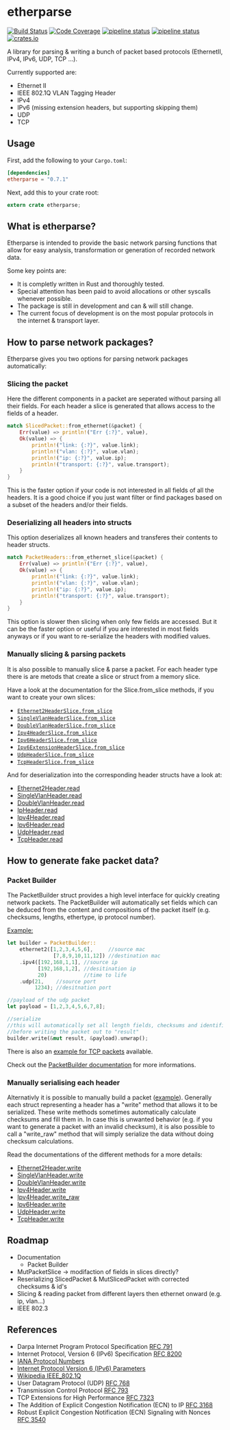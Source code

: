 # etherparse
[![Build Status][build_badge]][build_status]
[![Code Coverage][coverage_badge]][coverage_report]
[![pipeline status][gitlab_badge]][gitlab_link]
[![pipeline status][appveyor_badge]][appveyor_link]
[![crates.io][crate_badge]][crate_link]

A library for parsing & writing a bunch of packet based protocols (EthernetII, IPv4, IPv6, UDP, TCP ...).

Currently supported are:
* Ethernet II
* IEEE 802.1Q VLAN Tagging Header
* IPv4
* IPv6 (missing extension headers, but supporting skipping them)
* UDP
* TCP

## Usage

First, add the following to your `Cargo.toml`:

```toml
[dependencies]
etherparse = "0.7.1"
```

Next, add this to your crate root:

```rust
extern crate etherparse;
```

## What is etherparse?
Etherparse is intended to provide the basic network parsing functions that allow for easy analysis, transformation or generation of recorded network data. 

Some key points are:

* It is completly written in Rust and thoroughly tested.
* Special attention has been paid to avoid allocations or other syscalls whenever possible.
* The package is still in development and can & will still change. 
* The current focus of development is on the most popular protocols in the internet & transport layer.

## How to parse network packages?
Etherparse gives you two options for parsing network packages automatically:

### Slicing the packet
Here the different components in a packet are seperated without parsing all their fields. For each header a slice is generated that allows access to the fields of a header.
```rust
match SlicedPacket::from_ethernet(&packet) {
    Err(value) => println!("Err {:?}", value),
    Ok(value) => {
        println!("link: {:?}", value.link);
        println!("vlan: {:?}", value.vlan);
        println!("ip: {:?}", value.ip);
        println!("transport: {:?}", value.transport);
    }
}
```
This is the faster option if your code is not interested in all fields of all the headers. It is a good choice if you just want filter or find packages based on a subset of the headers and/or their fields.

### Deserializing all headers into structs
This option deserializes all known headers and transferes their contents to header structs.
```rust
match PacketHeaders::from_ethernet_slice(&packet) {
    Err(value) => println!("Err {:?}", value),
    Ok(value) => {
        println!("link: {:?}", value.link);
        println!("vlan: {:?}", value.vlan);
        println!("ip: {:?}", value.ip);
        println!("transport: {:?}", value.transport);
    }
}
```
This option is slower then slicing when only few fields are accessed. But it can be the faster option or useful if you are interested in most fields anyways or if you want to re-serialize the headers with modified values.

### Manually slicing & parsing packets
It is also possible to manually slice & parse a packet. For each header type there is are metods that create a slice or struct from a memory slice. 

Have a look at the documentation for the <NAME>Slice.from_slice methods, if you want to create your own slices:

* [`Ethernet2HeaderSlice.from_slice`](https://docs.rs/etherparse/~0/etherparse/struct.Ethernet2HeaderSlice.html#method.from_slice)
* [`SingleVlanHeaderSlice.from_slice`](https://docs.rs/etherparse/~0/etherparse/struct.SingleVlanHeaderSlice.html#method.from_slice)
* [`DoubleVlanHeaderSlice.from_slice`](https://docs.rs/etherparse/~0/etherparse/struct.DoubleVlanHeaderSlice.html#method.from_slice)
* [`Ipv4HeaderSlice.from_slice`](https://docs.rs/etherparse/~0/etherparse/struct.Ipv4HeaderSlice.html#method.from_slice)
* [`Ipv6HeaderSlice.from_slice`](https://docs.rs/etherparse/~0/etherparse/struct.Ipv6HeaderSlice.html#method.from_slice)
* [`Ipv6ExtensionHeaderSlice.from_slice`](https://docs.rs/etherparse/~0/etherparse/struct.Ipv6ExtensionHeaderSlice.html)
* [`UdpHeaderSlice.from_slice`](https://docs.rs/etherparse/~0/etherparse/struct.UdpHeaderSlice.html#method.from_slice)
* [`TcpHeaderSlice.from_slice`](https://docs.rs/etherparse/~0/etherparse/struct.TcpHeaderSlice.html#method.from_slice)

And for deserialization into the corresponding header structs have a look at:

* [Ethernet2Header.read](https://docs.rs/etherparse/~0/etherparse/struct.Ethernet2Header.html#method.read)
* [SingleVlanHeader.read](https://docs.rs/etherparse/~0/etherparse/struct.SingleVlanHeader.html#method.read)
* [DoubleVlanHeader.read](https://docs.rs/etherparse/~0/etherparse/struct.DoubleVlanHeader.html#method.read)
* [IpHeader.read](https://docs.rs/etherparse/~0/etherparse/enum.IpHeader.html#method.read)
* [Ipv4Header.read](https://docs.rs/etherparse/~0/etherparse/struct.Ipv4Header.html#method.read)
* [Ipv6Header.read](https://docs.rs/etherparse/~0/etherparse/struct.Ipv6Header.html#method.read)
* [UdpHeader.read](https://docs.rs/etherparse/~0/etherparse/struct.UdpHeader.html#method.read)
* [TcpHeader.read](https://docs.rs/etherparse/~0/etherparse/struct.TcpHeader.html#method.read)

## How to generate fake packet data?
### Packet Builder
The PacketBuilder struct provides a high level interface for quickly creating network packets. The PacketBuilder will automatically set fields which can be deduced from the content and compositions of the packet itself (e.g. checksums, lengths, ethertype, ip protocol number).

[Example:](examples/write_udp.rs)
```rust
let builder = PacketBuilder::
    ethernet2([1,2,3,4,5,6],     //source mac
               [7,8,9,10,11,12]) //destination mac
    .ipv4([192,168,1,1], //source ip
          [192,168,1,2], //desitination ip
          20)            //time to life
    .udp(21,    //source port 
         1234); //desitnation port

//payload of the udp packet
let payload = [1,2,3,4,5,6,7,8];

//serialize
//this will automatically set all length fields, checksums and identifiers (ethertype & protocol)
//before writing the packet out to "result"
builder.write(&mut result, &payload).unwrap();
```

There is also an [example for TCP packets](examples/write_tcp.rs) available.

Check out the [PacketBuilder documentation](https://docs.rs/etherparse/~0/etherparse/struct.PacketBuilder.html) for more informations.

### Manually serialising each header
Alternativly it is possible to manually build a packet ([example](examples/write_ipv4_udp.rs)). Generally each struct representing a header has a "write" method that allows it to be serialized. These write methods sometimes automatically calculate checksums and fill them in. In case this is unwanted behavior (e.g. if you want to generate a packet with an invalid checksum), it is also possible to call a "write_raw" method that will simply serialize the data without doing checksum calculations.

Read the documentations of the different methods for a more details:

* [Ethernet2Header.write](https://docs.rs/etherparse/~0/etherparse/struct.Ethernet2Header.html#method.write)
* [SingleVlanHeader.write](https://docs.rs/etherparse/~0/etherparse/struct.SingleVlanHeader.html#method.write)
* [DoubleVlanHeader.write](https://docs.rs/etherparse/~0/etherparse/struct.DoubleVlanHeader.html#method.write)
* [Ipv4Header.write](https://docs.rs/etherparse/~0/etherparse/struct.Ipv4Header.html#method.write)
* [Ipv4Header.write_raw](https://docs.rs/etherparse/~0/etherparse/struct.Ipv4Header.html#method.write_raw)
* [Ipv6Header.write](https://docs.rs/etherparse/~0/etherparse/struct.Ipv6Header.html#method.write)
* [UdpHeader.write](https://docs.rs/etherparse/~0/etherparse/struct.UdpHeader.html#method.write)
* [TcpHeader.write](https://docs.rs/etherparse/~0/etherparse/struct.TcpHeader.html#method.write)

## Roadmap
* Documentation
  * Packet Builder
* MutPacketSlice -> modifaction of fields in slices directly?
* Reserializing SlicedPacket & MutSlicedPacket with corrected checksums & id's
* Slicing & reading packet from different layers then ethernet onward (e.g. ip, vlan...)
* IEEE 802.3

## References
* Darpa Internet Program Protocol Specification [RFC 791](https://tools.ietf.org/html/rfc791)
* Internet Protocol, Version 6 (IPv6) Specification [RFC 8200](https://tools.ietf.org/html/rfc8200)
* [IANA Protocol Numbers](https://www.iana.org/assignments/protocol-numbers/protocol-numbers.xhtml)
* [Internet Protocol Version 6 (IPv6) Parameters](https://www.iana.org/assignments/ipv6-parameters/ipv6-parameters.xhtml)
* [Wikipedia IEEE_802.1Q](https://en.wikipedia.org/w/index.php?title=IEEE_802.1Q&oldid=820983900)
* User Datagram Protocol (UDP) [RFC 768](https://tools.ietf.org/html/rfc768)
* Transmission Control Protocol [RFC 793](https://tools.ietf.org/html/rfc793)
* TCP Extensions for High Performance [RFC 7323](https://tools.ietf.org/html/rfc7323)
* The Addition of Explicit Congestion Notification (ECN) to IP [RFC 3168](https://tools.ietf.org/html/rfc3168)
* Robust Explicit Congestion Notification (ECN) Signaling with Nonces [RFC 3540](https://tools.ietf.org/html/rfc3540)

[build_badge]: https://travis-ci.org/JulianSchmid/etherparse.svg?branch=master
[build_status]: https://travis-ci.org/JulianSchmid/etherparse
[coverage_badge]: https://codecov.io/gh/JulianSchmid/etherparse/branch/master/graph/badge.svg
[coverage_report]: https://codecov.io/gh/JulianSchmid/etherparse/branch/master
[gitlab_badge]: https://gitlab.com/julian.schmid/etherparse/badges/master/pipeline.svg
[gitlab_link]: https://gitlab.com/julian.schmid/etherparse/commits/master
[appveyor_badge]: https://ci.appveyor.com/api/projects/status/github/JulianSchmid/etherparse?svg=true
[appveyor_link]: https://ci.appveyor.com/project/JulianSchmid/etherparse
[crate_badge]: https://img.shields.io/crates/v/etherparse.svg
[crate_link]: https://crates.io/crates/etherparse
